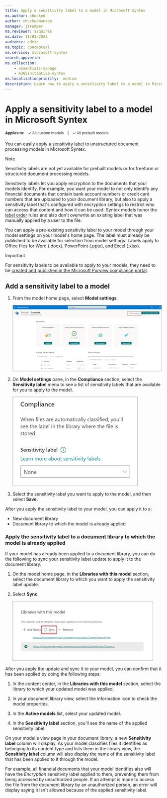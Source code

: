 ```yaml
---
title: Apply a sensitivity label to a model in Microsoft Syntex
ms.author: chucked
author: chuckedmonson
manager: jtremper
ms.reviewer: ssquires
ms.date: 11/01/2023
audience: admin
ms.topic: conceptual
ms.service: microsoft-syntex
search.appverid: 
ms.collection: 
    - essentials-manage
    - m365initiative-syntex
ms.localizationpriority:  medium
description: Learn how to apply a sensitivity label to a model in Microsoft Syntex.
---
```


# Apply a sensitivity label to a model in Microsoft Syntex

<sup>**Applies to:**  &ensp; &#10003; All custom models &ensp; | &ensp; &#10003; All prebuilt models</sup>

You can easily apply a [sensitivity label](../compliance/sensitivity-labels.md) to unstructured document processing models in Microsoft Syntex. 

> [!Note]
> Sensitivity labels are not yet available for prebuilt models or for freeform or structured document processing models.

Sensitivity labels let you apply encryption to the documents that your models identify. For example, you want your model to not only identify any financial documents that contain bank account numbers or credit card numbers that are uploaded to your document library, but also to apply a sensitivity label that's configured with encryption settings to restrict who can access that content and how it can be used. Syntex models honor the [label order](../compliance/apply-sensitivity-label-automatically.md#how-multiple-conditions-are-evaluated-when-they-apply-to-more-than-one-label) rules and also don't overwrite an existing label that was manually applied by a user to the file. 

You can apply a pre-existing sensitivity label to your model through your model settings on your model's home page. The label must already be published to be available for selection from model settings. Labels apply to Office files for Word (.docx), PowerPoint (.pptx), and Excel (.xlsx). 

> [!Important]
> For sensitivity labels to be available to apply to your models, they need to be [created and published in the Microsoft Purview compliance portal](../admin/security-and-compliance/set-up-compliance.md).

## Add a sensitivity label to a model

1. From the model home page, select **Model settings**.

   ![Screenshot of the Models page with the Model settings option highlighted.](../media/content-understanding/sensitivity-model-settings.png)

2. On **Model settings** pane, in the **Compliance** section, select the **Sensitivity label** menu to see a list of sensitivity labels that are available for you to apply to the model.

   ![Screenshot of the Model settings pane showing the sensitivity label menu.](../media/content-understanding/sensitivity-model-settings-pane.png) 

3. Select the sensitivity label you want to apply to the model, and then select **Save**.

After you apply the sensitivity label to your model, you can apply it to a:

- New document library
- Document library to which the model is already applied
 
### Apply the sensitivity label to a document library to which the model is already applied

If your model has already been applied to a document library, you can do the following to sync your sensitivity label update to apply it to the document library:

1. On the model home page, in the **Libraries with this model** section, select the document library to which you want to apply the sensitivity label update.

2. Select **Sync**.

   ![Screenshot showing Libraries with this model section with Sync highlighted.](../media/content-understanding/sensitivity-libraries-sync.png)

After you apply the update and sync it to your model, you can confirm that it has been applied by doing the following steps:

1. In the content center, in the **Libraries with this model** section, select the library to which your updated model was applied. 

2. In your document library view, select the information icon to check the model properties.

3. In the **Active models** list, select your updated model.

4. In the **Sensitivity label** section, you'll see the name of the applied sensitivity label.

On your model's view page in your document library, a new **Sensitivity label** column will display. As your model classifies files it identifies as belonging to its content type and lists them in the library view, the **Sensitivity label** column will also display the name of the sensitivity label that has been applied to it through the model.

For example, all financial documents that your model identifies also will have the *Encryption* sensitivity label applied to them, preventing them from being accessed by unauthorized people. If an attempt is made to access the file from the document library by an unauthorized person, an error will display saying it isn't allowed because of the applied sensitivity label.


